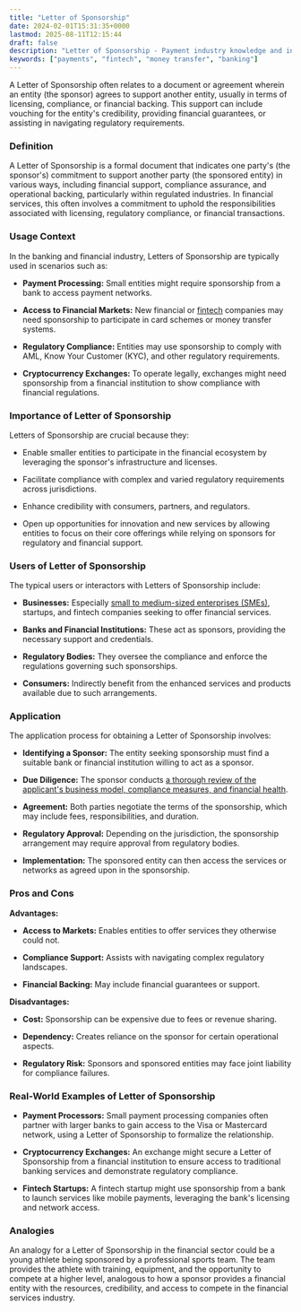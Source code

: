 ```yaml
---
title: "Letter of Sponsorship"
date: 2024-02-01T15:31:35+0000
lastmod: 2025-08-11T12:15:44
draft: false
description: "Letter of Sponsorship - Payment industry knowledge and insights"
keywords: ["payments", "fintech", "money transfer", "banking"]
---
```


A Letter of Sponsorship often relates to a document or agreement wherein an entity (the sponsor) agrees to support another entity, usually in terms of licensing, compliance, or financial backing. This support can include vouching for the entity's credibility, providing financial guarantees, or assisting in navigating regulatory requirements.

### Definition

A Letter of Sponsorship is a formal document that indicates one party's (the sponsor's) commitment to support another party (the sponsored entity) in various ways, including financial support, compliance assurance, and operational backing, particularly within regulated industries. In financial services, this often involves a commitment to uphold the responsibilities associated with licensing, regulatory compliance, or financial transactions.

### Usage Context

In the banking and financial industry, Letters of Sponsorship are typically used in scenarios such as:

- **Payment Processing:** Small entities might require sponsorship from a bank to access payment networks.

- **Access to Financial Markets:** New financial or [fintech](https://faisalkhanllc.xyz/resources/payments-wiki/f/fintech/) companies may need sponsorship to participate in card schemes or money transfer systems.

- **Regulatory Compliance:** Entities may use sponsorship to comply with AML, Know Your Customer (KYC), and other regulatory requirements.

- **Cryptocurrency Exchanges:** To operate legally, exchanges might need sponsorship from a financial institution to show compliance with financial regulations.

### Importance of Letter of Sponsorship

Letters of Sponsorship are crucial because they:

- Enable smaller entities to participate in the financial ecosystem by leveraging the sponsor's infrastructure and licenses.

- Facilitate compliance with complex and varied regulatory requirements across jurisdictions.

- Enhance credibility with consumers, partners, and regulators.

- Open up opportunities for innovation and new services by allowing entities to focus on their core offerings while relying on sponsors for regulatory and financial support.

### Users of Letter of Sponsorship

The typical users or interactors with Letters of Sponsorship include:

- **Businesses:** Especially [small to medium-sized enterprises (SMEs)](https://faisalkhanllc.xyz/resources/payments-wiki/s/small-and-medium-sized-enterprises-smes/), startups, and fintech companies seeking to offer financial services.

- **Banks and Financial Institutions:** These act as sponsors, providing the necessary support and credentials.

- **Regulatory Bodies:** They oversee the compliance and enforce the regulations governing such sponsorships.

- **Consumers:** Indirectly benefit from the enhanced services and products available due to such arrangements.

### Application

The application process for obtaining a Letter of Sponsorship involves:

- **Identifying a Sponsor:** The entity seeking sponsorship must find a suitable bank or financial institution willing to act as a sponsor.

- **Due Diligence:** The sponsor conducts [a thorough review of the applicant's business model, compliance measures, and financial health](https://faisalkhanllc.xyz/resources/payments-wiki/d/due-diligence-dd-2/).

- **Agreement:** Both parties negotiate the terms of the sponsorship, which may include fees, responsibilities, and duration.

- **Regulatory Approval:** Depending on the jurisdiction, the sponsorship arrangement may require approval from regulatory bodies.

- **Implementation:** The sponsored entity can then access the services or networks as agreed upon in the sponsorship.

### Pros and Cons

**Advantages:**

- **Access to Markets:** Enables entities to offer services they otherwise could not.

- **Compliance Support:** Assists with navigating complex regulatory landscapes.

- **Financial Backing:** May include financial guarantees or support.

**Disadvantages:**

- **Cost:** Sponsorship can be expensive due to fees or revenue sharing.

- **Dependency:** Creates reliance on the sponsor for certain operational aspects.

- **Regulatory Risk:** Sponsors and sponsored entities may face joint liability for compliance failures.

### Real-World Examples of Letter of Sponsorship

- **Payment Processors:** Small payment processing companies often partner with larger banks to gain access to the Visa or Mastercard network, using a Letter of Sponsorship to formalize the relationship.

- **Cryptocurrency Exchanges:** An exchange might secure a Letter of Sponsorship from a financial institution to ensure access to traditional banking services and demonstrate regulatory compliance.

- **Fintech Startups:** A fintech startup might use sponsorship from a bank to launch services like mobile payments, leveraging the bank's licensing and network access.

### Analogies

An analogy for a Letter of Sponsorship in the financial sector could be a young athlete being sponsored by a professional sports team. The team provides the athlete with training, equipment, and the opportunity to compete at a higher level, analogous to how a sponsor provides a financial entity with the resources, credibility, and access to compete in the financial services industry.
